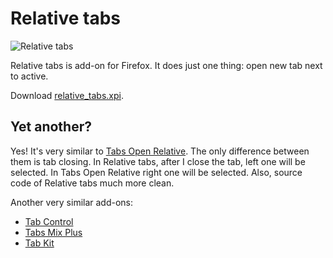 Relative tabs
=============

![Relative tabs](/NV/relative-tabs/raw/master/relative_tab.png)

Relative tabs is add-on for Firefox. It does just one thing: open new tab next to active.

Download [relative_tabs.xpi](http://cloud.github.com/downloads/NV/relative-tabs/relative_tabs.xpi).

Yet another?
--------------
Yes! It's very similar to [Tabs Open Relative](https://addons.mozilla.org/en-US/firefox/addon/1956).
The only difference between them is tab closing. In Relative tabs, after I close the tab, left one will be selected.
In Tabs Open Relative right one will be selected. Also, source code of Relative tabs much more clean.

Another very similar add-ons:  

- [Tab Control](https://addons.mozilla.org/en-US/firefox/addon/1480)
- [Tabs Mix Plus](https://addons.mozilla.org/en-US/firefox/addon/1122)
- [Tab Kit](https://addons.mozilla.org/en-US/firefox/addon/5447)

